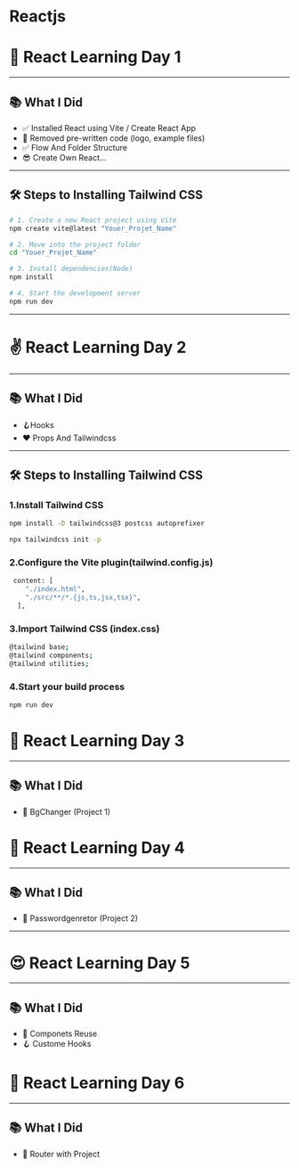 # Reactjs

# 🚀 React Learning Day 1 
---
## 📚 What I Did

- ✅ Installed React using Vite / Create React App  
- 🧹 Removed pre-written code (logo, example files)
- ✅ Flow And Folder Structure
- 😎 Create Own React...

---

## 🛠️ Steps to Installing Tailwind CSS

```bash
# 1. Create a new React project using Vite
npm create vite@latest "Youer_Projet_Name"

# 2. Move into the project folder
cd "Youer_Projet_Name"

# 3. Install dependencies(Node)
npm install 

# 4. Start the development server
npm run dev

```
---
# ✌️ React Learning Day 2 
---
## 📚 What I Did

- 🪝Hooks
- ❤️ Props And Tailwindcss
---

## 🛠️ Steps to Installing Tailwind CSS

### 1.Install Tailwind CSS
```bash
npm install -D tailwindcss@3 postcss autoprefixer
```
```bash
npx tailwindcss init -p
```
### 2.Configure the Vite plugin(tailwind.config.js)
```bash
 content: [
    "./index.html",
    "./src/**/*.{js,ts,jsx,tsx}",
  ],
```

### 3.Import Tailwind CSS (index.css)
```bash
@tailwind base;
@tailwind components;
@tailwind utilities;
```
### 4.Start your build process
```bash
npm run dev
```

# 🫠 React Learning Day 3
---
## 📚 What I Did
- 🎦 BgChanger (Project 1)

# 🔑 React Learning Day 4
---
## 📚 What I Did
- 🎦 Passwordgenretor (Project 2)
---

# 😍 React Learning Day 5
---
## 📚 What I Did
- 🎦 Componets Reuse
- 🪝 Custome Hooks
# 🎦 React Learning Day 6
---
## 📚 What I Did
- 📍 Router with Project
  

 
